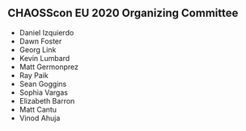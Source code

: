 ## CHAOSScon EU 2020 Organizing Committee

* Daniel Izquierdo
* Dawn Foster
* Georg Link
* Kevin Lumbard
* Matt Germonprez
* Ray Paik
* Sean Goggins
* Sophia Vargas
* Elizabeth Barron
* Matt Cantu
* Vinod Ahuja
